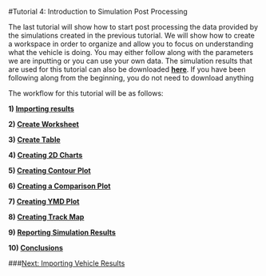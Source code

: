 #Tutorial 4: Introduction to Simulation Post Processing

The last tutorial will show how to start post processing the data provided by the simulations created in the previous tutorial. We will show how to create a workspace in order to organize and allow you to focus on understanding what the vehicle is doing.  You may either follow along with the parameters we are inputting or you can use your own data. The simulation results that are used for this tutorial can also be downloaded __[here](../Tutorial_Files.zip)__. If you have been following along from the beginning, you do not need to download anything

The workflow for this tutorial will be as follows:

__1) [Importing results](2_Importing_Results.md)__

__2) [Create Worksheet](3_Create_Worksheet.md)__

__3) [Create Table](4_CreateTable.md)__

__4) [Creating 2D Charts](5_2DChart.md)__

__5) [Creating Contour Plot](6_ContourChart.md)__

__6) [Creating a Comparison Plot](7_CompPlot.md)__

__7) [Creating YMD Plot](8_YMDPlot.md)__

__8) [Creating Track Map](9_TrackMap.md)__

__9) [Reporting Simulation Results](10_SimReport.md)__

__10) [Conclusions](11_Conclusion.md)__

###[Next: Importing Vehicle Results](2_Importing_Results.md)